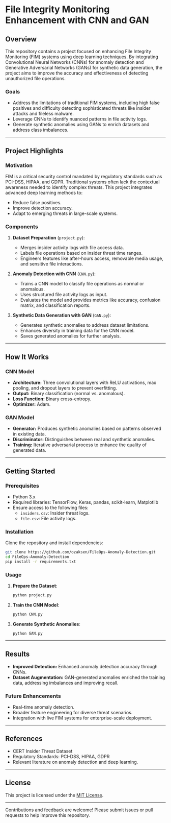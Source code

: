 # File Integrity Monitoring Enhancement with CNN and GAN

## Overview
This repository contains a project focused on enhancing File Integrity Monitoring (FIM) systems using deep learning techniques. By integrating Convolutional Neural Networks (CNNs) for anomaly detection and Generative Adversarial Networks (GANs) for synthetic data generation, the project aims to improve the accuracy and effectiveness of detecting unauthorized file operations.

### Goals
- Address the limitations of traditional FIM systems, including high false positives and difficulty detecting sophisticated threats like insider attacks and fileless malware.
- Leverage CNNs to identify nuanced patterns in file activity logs.
- Generate synthetic anomalies using GANs to enrich datasets and address class imbalances.

---

## Project Highlights

### Motivation
FIM is a critical security control mandated by regulatory standards such as PCI-DSS, HIPAA, and GDPR. Traditional systems often lack the contextual awareness needed to identify complex threats. This project integrates advanced deep learning methods to:
- Reduce false positives.
- Improve detection accuracy.
- Adapt to emerging threats in large-scale systems.

### Components
1. **Dataset Preparation** (`project.py`):
   - Merges insider activity logs with file access data.
   - Labels file operations based on insider threat time ranges.
   - Engineers features like after-hours access, removable media usage, and sensitive file interactions.

2. **Anomaly Detection with CNN** (`CNN.py`):
   - Trains a CNN model to classify file operations as normal or anomalous.
   - Uses structured file activity logs as input.
   - Evaluates the model and provides metrics like accuracy, confusion matrix, and classification reports.

3. **Synthetic Data Generation with GAN** (`GAN.py`):
   - Generates synthetic anomalies to address dataset limitations.
   - Enhances diversity in training data for the CNN model.
   - Saves generated anomalies for further analysis.

---

## How It Works

### CNN Model
- **Architecture:** Three convolutional layers with ReLU activations, max pooling, and dropout layers to prevent overfitting.
- **Output:** Binary classification (normal vs. anomalous).
- **Loss Function:** Binary cross-entropy.
- **Optimizer:** Adam.

### GAN Model
- **Generator:** Produces synthetic anomalies based on patterns observed in existing data.
- **Discriminator:** Distinguishes between real and synthetic anomalies.
- **Training:** Iterative adversarial process to enhance the quality of generated data.

---

## Getting Started

### Prerequisites
- Python 3.x
- Required libraries: TensorFlow, Keras, pandas, scikit-learn, Matplotlib
- Ensure access to the following files:
  - `insiders.csv`: Insider threat logs.
  - `file.csv`: File activity logs.

### Installation
Clone the repository and install dependencies:
```bash
git clone https://github.com/ozaksen/FileOps-Anomaly-Detection.git
cd FileOps-Anomaly-Detection
pip install -r requirements.txt
```

### Usage
1. **Prepare the Dataset**:
   ```bash
   python project.py
   ```
2. **Train the CNN Model**:
   ```bash
   python CNN.py
   ```
3. **Generate Synthetic Anomalies**:
   ```bash
   python GAN.py
   ```

---

## Results
- **Improved Detection:** Enhanced anomaly detection accuracy through CNNs.
- **Dataset Augmentation:** GAN-generated anomalies enriched the training data, addressing imbalances and improving recall.

### Future Enhancements
- Real-time anomaly detection.
- Broader feature engineering for diverse threat scenarios.
- Integration with live FIM systems for enterprise-scale deployment.

---

## References
- CERT Insider Threat Dataset
- Regulatory Standards: PCI-DSS, HIPAA, GDPR
- Relevant literature on anomaly detection and deep learning.

---

## License
This project is licensed under the [MIT License](LICENSE).

---

Contributions and feedback are welcome! Please submit issues or pull requests to help improve this repository.

